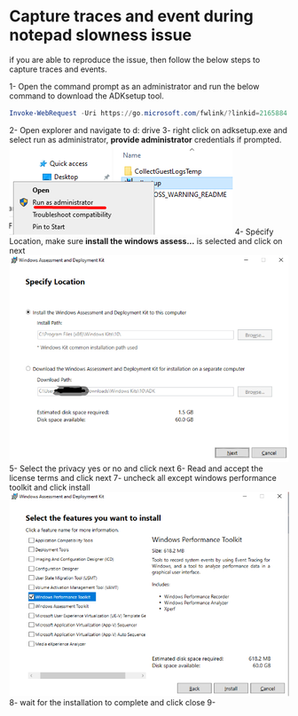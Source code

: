 # Capture traces and event during notepad slowness issue

if you are able to reproduce the issue, then follow the below steps to capture traces and events.

1- Open the command prompt as an administrator and run the below command to download the ADKsetup tool.
```powershell
Invoke-WebRequest -Uri https://go.microsoft.com/fwlink/?linkid=2165884 -outFile d:\adksetup.exe
```
2- Open explorer and navigate to d: drive 
3- right click on adksetup.exe and select run as administrator, **provide administrator** credentials if prompted.
![Run-as-admin](image-3.png)
4- Spécify Location, make sure **install the windows assess...** is selected and click on next
![location](image-4.png)
5- Select the privacy yes or no and click next
6- Read and accept the license terms and click next
7- uncheck all except windows performance toolkit and click install
![WPT](image-5.png)
8- wait for the installation to complete and click close
9- 